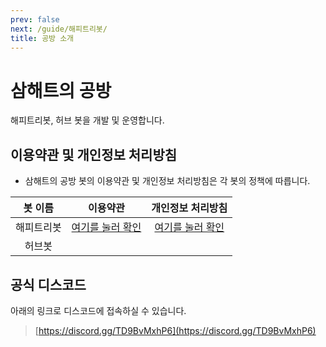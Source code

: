```yaml
---
prev: false
next: /guide/해피트리봇/
title: 공방 소개
---
```


# 삼해트의 공방
해피트리봇, 허브 봇을 개발 및 운영합니다.

## 이용약관 및 개인정보 처리방침
+ 삼해트의 공방 봇의 이용약관 및 개인정보 처리방침은 각 봇의 정책에 따릅니다.

|봇 이름|이용약관|개인정보 처리방침|
|:----:|:----:|:----:|
|해피트리봇|[여기를 눌러 확인](https://htb.teamht.xyz/terms)|[여기를 눌러 확인](https://htb.teamht.xyz/privacy)|
|허브봇|||

## 공식 디스코드
아래의 링크로 디스코드에 접속하실 수 있습니다.
> [https://discord.gg/TD9BvMxhP6](https://discord.gg/TD9BvMxhP6)
